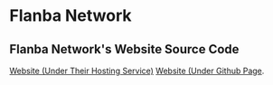 # Flanba Network

## Flanba Network's Website Source Code

[Website (Under Their Hosting Service)](https://flanba.com)
[Website (Under Github Page](https://zytha.github.io/flanba).
